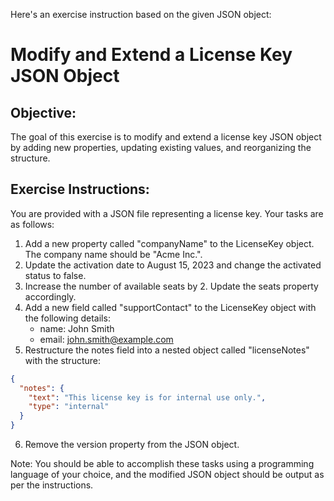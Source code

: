 Here's an exercise instruction based on the given JSON object:

# Modify and Extend a License Key JSON Object

## Objective:
The goal of this exercise is to modify and extend a license key JSON object by adding new properties, updating existing values, and reorganizing the structure.

## Exercise Instructions:

You are provided with a JSON file representing a license key.
Your tasks are as follows:

1. Add a new property called "companyName" to the LicenseKey object. The company name should be "Acme Inc.".
2. Update the activation date to August 15, 2023 and change the activated status to false.
3. Increase the number of available seats by 2. Update the seats property accordingly.
4. Add a new field called "supportContact" to the LicenseKey object with the following details:
    - name: John Smith
    - email: john.smith@example.com
5. Restructure the notes field into a nested object called "licenseNotes" with the structure:
```json
{
  "notes": {
    "text": "This license key is for internal use only.",
    "type": "internal"
  }
}
```
6. Remove the version property from the JSON object.

Note: You should be able to accomplish these tasks using a programming language of your choice, and the modified JSON object should be output as per the instructions.